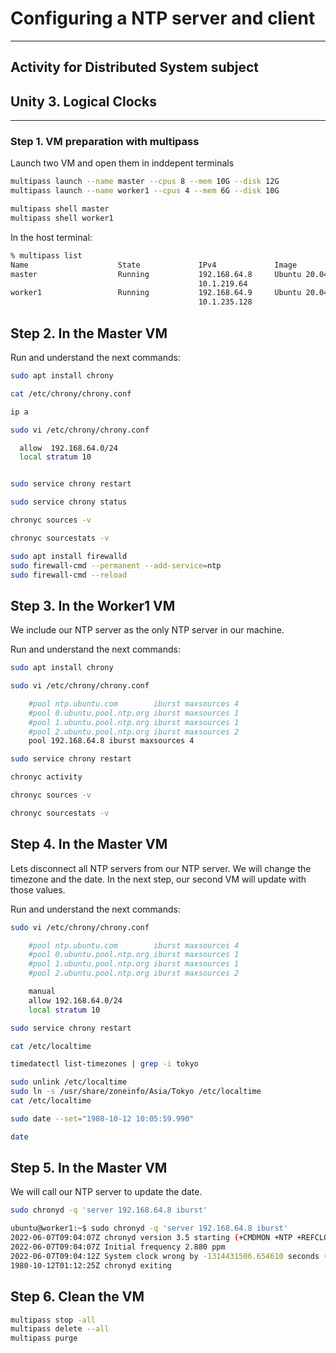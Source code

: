 # Configuring a NTP server and client
----
## Activity for Distributed System subject 
## Unity 3. Logical Clocks 
----


### Step 1. VM preparation with multipass

Launch two VM and open them in inddepent terminals
```bash
multipass launch --name master --cpus 8 --mem 10G --disk 12G
multipass launch --name worker1 --cpus 4 --mem 6G --disk 10G

multipass shell master
multipass shell worker1

```

In the host terminal:
```bash
% multipass list
Name                    State             IPv4             Image
master                  Running           192.168.64.8     Ubuntu 20.04 LTS
                                          10.1.219.64
worker1                 Running           192.168.64.9     Ubuntu 20.04 LTS
                                          10.1.235.128

```


## Step 2. In the Master VM

Run and understand the next commands:
```bash
sudo apt install chrony

cat /etc/chrony/chrony.conf

ip a

sudo vi /etc/chrony/chrony.conf

  allow  192.168.64.0/24
  local stratum 10 


sudo service chrony restart

sudo service chrony status

chronyc sources -v

chronyc sourcestats -v

sudo apt install firewalld
sudo firewall-cmd --permanent --add-service=ntp
sudo firewall-cmd --reload

```

## Step 3. In the Worker1 VM

We include our NTP server as the only NTP server in our machine.

Run and understand the next commands:
```bash
sudo apt install chrony

sudo vi /etc/chrony/chrony.conf

    #pool ntp.ubuntu.com        iburst maxsources 4
    #pool 0.ubuntu.pool.ntp.org iburst maxsources 1
    #pool 1.ubuntu.pool.ntp.org iburst maxsources 1
    #pool 2.ubuntu.pool.ntp.org iburst maxsources 2
    pool 192.168.64.8 iburst maxsources 4

sudo service chrony restart

chronyc activity

chronyc sources -v

chronyc sourcestats -v
```


## Step 4. In the Master VM
Lets disconnect  all NTP servers from our NTP server.
We will change the timezone and the date. In the next step, our second VM will update with those values.

Run and understand the next commands:
```bash
sudo vi /etc/chrony/chrony.conf

    #pool ntp.ubuntu.com        iburst maxsources 4
    #pool 0.ubuntu.pool.ntp.org iburst maxsources 1
    #pool 1.ubuntu.pool.ntp.org iburst maxsources 1
    #pool 2.ubuntu.pool.ntp.org iburst maxsources 2

    manual
    allow 192.168.64.0/24
    local stratum 10 

sudo service chrony restart

cat /etc/localtime

timedatectl list-timezones | grep -i tokyo

sudo unlink /etc/localtime
sudo ln -s /usr/share/zoneinfo/Asia/Tokyo /etc/localtime
cat /etc/localtime

sudo date --set="1980-10-12 10:05:59.990"

date
```

## Step 5. In the Master VM
We will call  our NTP server to update the date.

```bash
sudo chronyd -q 'server 192.168.64.8 iburst'
```

```bash
ubuntu@worker1:~$ sudo chronyd -q 'server 192.168.64.8 iburst'
2022-06-07T09:04:07Z chronyd version 3.5 starting (+CMDMON +NTP +REFCLOCK +RTC +PRIVDROP +SCFILTER +SIGND +ASYNCDNS +SECHASH +IPV6 -DEBUG)
2022-06-07T09:04:07Z Initial frequency 2.880 ppm
2022-06-07T09:04:12Z System clock wrong by -1314431506.654610 seconds (step)
1980-10-12T01:12:25Z chronyd exiting
````



## Step 6. Clean the VM
```bash
multipass stop -all
multipass delete --all
multipass purge
```